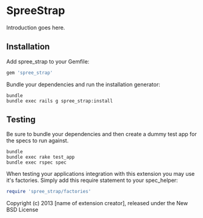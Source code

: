 SpreeStrap
==========

Introduction goes here.

Installation
------------

Add spree_strap to your Gemfile:

```ruby
gem 'spree_strap'
```

Bundle your dependencies and run the installation generator:

```shell
bundle
bundle exec rails g spree_strap:install
```

Testing
-------

Be sure to bundle your dependencies and then create a dummy test app for the specs to run against.

```shell
bundle
bundle exec rake test_app
bundle exec rspec spec
```

When testing your applications integration with this extension you may use it's factories.
Simply add this require statement to your spec_helper:

```ruby
require 'spree_strap/factories'
```

Copyright (c) 2013 [name of extension creator], released under the New BSD License
